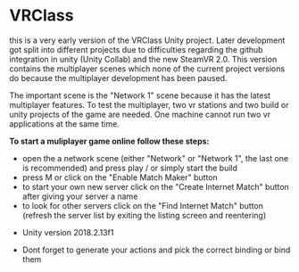 # VRClass

this is a very early version of the VRClass Unity project. Later development got split into different projects due to difficulties regarding the github integration in unity (Unity Collab) and the new SteamVR 2.0. This version contains the multiplayer scenes which none of the current project versions do because the multiplayer development has been paused.

The important scene is the "Network 1" scene because it has the latest multiplayer features. To test the multiplayer, two vr stations and two build or unity projects of the game are needed. One machine cannot run two vr applications at the same time.

**To start a muliplayer game online follow these steps:**
- open the a network scene (either "Network" or "Network 1", the last one is recommended) and press play / or simply start the build
- press M or click on the "Enable Match Maker" button
- to start your own new server click on the "Create Internet Match" button after giving your server a name
- to look for other servers click on the "Find Internet Match" button (refresh the server list by exiting the listing screen and reentering)


+ Unity version 2018.2.13f1

+ Dont forget to generate your actions and pick the correct binding or bind them

